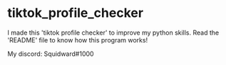 # tiktok_profile_checker
I made this 'tiktok profile checker' to improve my python skills. Read the 'README' file to know how this program works!


My discord: Squidward#1000
